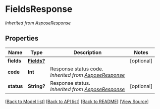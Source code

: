 ﻿# FieldsResponse


*Inherited from [AsposeResponse](AsposeResponse.md)*
## Properties
Name | Type | Description | Notes
------------ | ------------- | ------------- | -------------
**fields** | [**Fields?**](Fields.md) |  | [optional]
**code** | **Int** | Response status code.<br />*Inherited from [AsposeResponse](AsposeResponse.md)* | 
**status** | **String?** | Response status.<br />*Inherited from [AsposeResponse](AsposeResponse.md)* | [optional]

[[Back to Model list]](../README.md#documentation-for-models) [[Back to API list]](../README.md#documentation-for-api-endpoints) [[Back to README]](../README.md) [[View Source]](../AsposePdfCloud/Models/FieldsResponse.swift)

